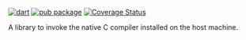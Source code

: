 [![dart](https://github.com/dart-lang/native/actions/workflows/dart.yaml/badge.svg)](https://github.com/dart-lang/native/actions/workflows/dart.yaml)
[![pub package](https://img.shields.io/pub/v/c_compiler.svg)](https://pub.dev/packages/c_compiler)
[![Coverage Status](https://coveralls.io/repos/github/dart-lang/native/badge.svg?branch=main)](https://coveralls.io/github/dart-lang/native?branch=main)
<!-- [![package publisher](https://img.shields.io/pub/publisher/c_compiler.svg)](https://pub.dev/packages/c_compiler/publisher) -->

A library to invoke the native C compiler installed on the host machine.
